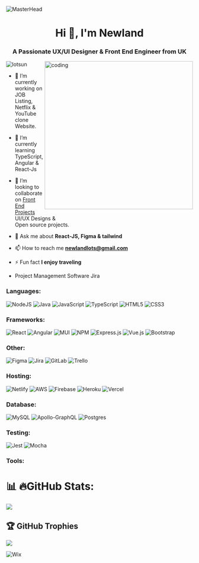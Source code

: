 ![MasterHead](https://camo.githubusercontent.com/ba9f3bd30647e352a3f5e1e45eb45c6ec7bad6155cd16aaedf4a426738da0ca5/68747470733a2f2f696e646f616e616c79746963612e636f6d2f7374617469632f696d616765732f62616e6e6572722e676966)
<h1 align="center">Hi 👋, I'm Newland</h1>
<h3 align="center">A Passionate UX/UI Designer & Front End Engineer from  UK </h3>
<img align="right"alt="coding" width="400" src="https://cdn.dribbble.com/users/2131993/screenshots/4948736/thoughtworks-gif_dribbble.gif">


<p align="left"> <img src="https://komarev.com/ghpvc/?username=lotsun&label=Profile%20views&color=0e75b6&style=flat" alt="lotsun" /> </p>

- 🔭 I’m currently working on JOB Listing, Netflix & YouTube clone Website. 

- 🌱 I’m currently learning  TypeScript, Angular & React-Js

- 👯 I’m looking to collaborate on [Front End Projects](https://github.com/lotsun/ChatGPT-AI-App-in-JavaScript-OpenAI-Machine-Learning-) UI/UX Designs &  <br> Open source projects.

- 💬 Ask me about **React-JS, Figma & tailwind**

- 📫 How to reach me **newlandlots@gmail.com**

- ⚡ Fun fact **I enjoy  traveling**
-  Project Management Software Jira

<!--section for tools and icons-->
<h3 align="left">Languages:</h3>

![NodeJS](https://img.shields.io/badge/node.js-6DA55F?style=for-the-badge&logo=node.js&logoColor=white) 
![Java](https://img.shields.io/badge/java-%23ED8B00.svg?style=for-the-badge&logo=openjdk&logoColor=white)
![JavaScript](https://img.shields.io/badge/javascript-%23323330.svg?style=for-the-badge&logo=javascript&logoColor=%23F7DF1E)
![TypeScript](https://img.shields.io/badge/typescript-%23007ACC.svg?style=for-the-badge&logo=typescript&logoColor=white)
![HTML5](https://img.shields.io/badge/html5-%23E34F26.svg?style=for-the-badge&logo=html5&logoColor=white)
![CSS3](https://img.shields.io/badge/css3-%231572B6.svg?style=for-the-badge&logo=css3&logoColor=white)
<!--tools and icons section ends-->

<!--Frameworks start --->
<h3 align="left">Frameworks:</h3>

![React](https://img.shields.io/badge/react-%2320232a.svg?style=for-the-badge&logo=react&logoColor=%2361DAFB)
![Angular](https://img.shields.io/badge/angular-%23DD0031.svg?style=for-the-badge&logo=angular&logoColor=white)
![MUI](https://img.shields.io/badge/MUI-%230081CB.svg?style=for-the-badge&logo=mui&logoColor=white)
![NPM](https://img.shields.io/badge/NPM-%23CB3837.svg?style=for-the-badge&logo=npm&logoColor=white)
![Express.js](https://img.shields.io/badge/express.js-%23404d59.svg?style=for-the-badge&logo=express&logoColor=%2361DAFB)
![Vue.js](https://img.shields.io/badge/vuejs-%2335495e.svg?style=for-the-badge&logo=vuedotjs&logoColor=%234FC08D)
![Bootstrap](https://img.shields.io/badge/bootstrap-%238511FA.svg?style=for-the-badge&logo=bootstrap&logoColor=white)
<!--Frameworks end ---->

<h3 align="left">Other:</h3>
<!--Other begin-->

![Figma](https://img.shields.io/badge/figma-%23F24E1E.svg?style=for-the-badge&logo=figma&logoColor=white)
![Jira](https://img.shields.io/badge/jira-%230A0FFF.svg?style=for-the-badge&logo=jira&logoColor=white)
![GitLab](https://img.shields.io/badge/gitlab-%23181717.svg?style=for-the-badge&logo=gitlab&logoColor=white)
![Trello](https://img.shields.io/badge/Trello-%23026AA7.svg?style=for-the-badge&logo=Trello&logoColor=white)
<!--other End-->
<h3 align="left">Hosting:</h3>
<!--Hosting start-->

![Netlify](https://img.shields.io/badge/netlify-%23000000.svg?style=for-the-badge&logo=netlify&logoColor=#00C7B7)
![AWS](https://img.shields.io/badge/AWS-%23FF9900.svg?style=for-the-badge&logo=amazon-aws&logoColor=white)
![Firebase](https://img.shields.io/badge/firebase-%23039BE5.svg?style=for-the-badge&logo=firebase)
![Heroku](https://img.shields.io/badge/heroku-%23430098.svg?style=for-the-badge&logo=heroku&logoColor=white)
![Vercel](https://img.shields.io/badge/vercel-%23000000.svg?style=for-the-badge&logo=vercel&logoColor=white)
<!--Hosting End-->


<h3 align="left">Database:</h3>
<!--Database start-->

![MySQL](https://img.shields.io/badge/mysql-%2300f.svg?style=for-the-badge&logo=mysql&logoColor=white)
![Apollo-GraphQL](https://img.shields.io/badge/-ApolloGraphQL-311C87?style=for-the-badge&logo=apollo-graphql)
![Postgres](https://img.shields.io/badge/postgres-%23316192.svg?style=for-the-badge&logo=postgresql&logoColor=white)
<!--Database End-->

<h3 align="left">Testing:</h3>

![Jest](https://img.shields.io/badge/-jest-%23C21325?style=for-the-badge&logo=jest&logoColor=white)
![Mocha](https://img.shields.io/badge/-mocha-%238D6748?style=for-the-badge&logo=mocha&logoColor=white)

<h3 align="left">Tools:</h3>


<!--Github breakdown. number of contributions, most used lang. githubstats. etc------Begins -->
# 📊 🔥GitHub Stats:
![](https://github-readme-streak-stats.herokuapp.com/?user=lotsun&theme=dark&hide_border=true)<br/>
<!--Github breakdown. number of contributions, most used lang. githubstats. etc------END! -->

<!--Github Trophies start-->
## 🏆 GitHub Trophies
![](https://github-profile-trophy.vercel.app/?username=lotsun&theme=radical&no-frame=true&no-bg=true&margin-w=4)
<!--Github Trophies end-->

![Wix](https://img.shields.io/badge/wix-000?style=for-the-badge&logo=wix&logoColor=white)
